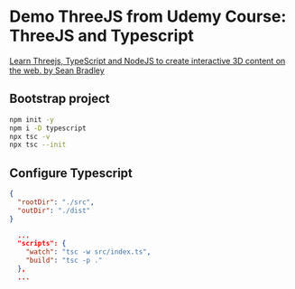 # Demo ThreeJS from Udemy Course: ThreeJS and Typescript

[Learn Threejs, TypeScript and NodeJS to create interactive 3D content on the web. by Sean Bradley](https://www.udemy.com/course/threejs-tutorials/)

## Bootstrap project

```bash
npm init -y
npm i -D typescript
npx tsc -v
npx tsc --init
```

## Configure Typescript

```json
{ 
  "rootDir": "./src",
  "outDir": "./dist"
}
```

```json
  ...
  "scripts": {
    "watch": "tsc -w src/index.ts",
    "build": "tsc -p ."
  },
  ...
```
